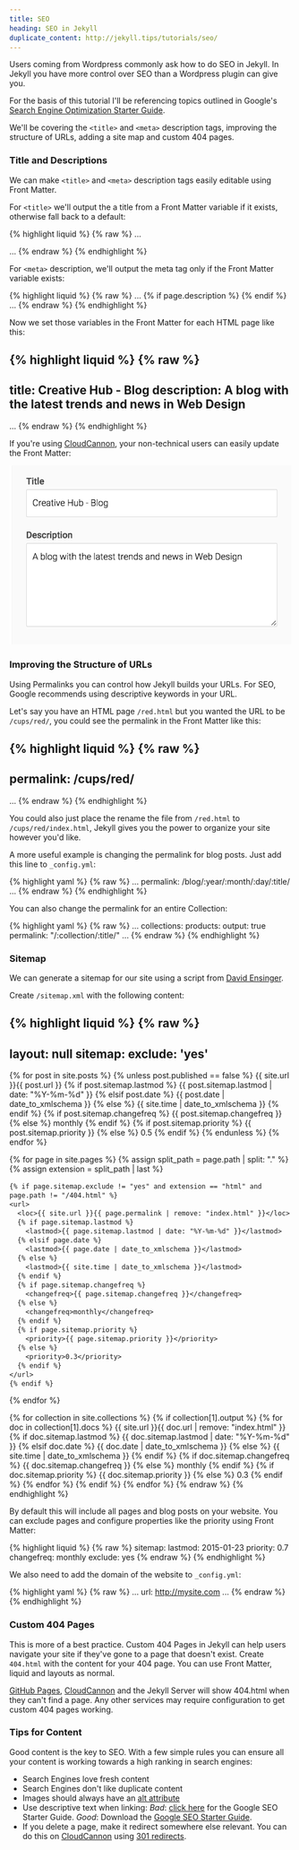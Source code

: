 ```yaml
---
title: SEO
heading: SEO in Jekyll
duplicate_content: http://jekyll.tips/tutorials/seo/
---
```

Users coming from Wordpress commonly ask how to do SEO in Jekyll. In Jekyll you have more control over SEO than a Wordpress plugin can give you.

For the basis of this tutorial I'll be referencing topics outlined in Google's [Search Engine Optimization
Starter Guide](http://static.googleusercontent.com/media/www.google.com/en/us/webmasters/docs/search-engine-optimization-starter-guide.pdf).

We'll be covering the `<title>` and `<meta>` description tags, improving the structure of URLs, adding a site map and custom 404 pages.

### Title and Descriptions

We can make `<title>` and `<meta>` description tags easily editable using Front Matter.

For `<title>` we'll output the a title from a Front Matter variable if it exists, otherwise fall back to a default:

{% highlight liquid %}
{% raw %}
...
<title>
  {% if page.title %}
    {{ page.title }}
  {% else %}
    Default Page Title
  {% endif %}
</title>
...
{% endraw %}
{% endhighlight %}

For `<meta>` description, we'll output the meta tag only if the Front Matter variable exists:

{% highlight liquid %}
{% raw %}
...
{% if page.description %}
  <meta name="description" content="{{ page.description}}" />
{% endif %}
...
{% endraw %}
{% endhighlight %}

Now we set those variables in the Front Matter for each HTML page like this:

{% highlight liquid %}
{% raw %}
---
title: Creative Hub - Blog
description: A blog with the latest trends and news in Web Design
---
...
{% endraw %}
{% endhighlight %}

If you're using [CloudCannon](http://cloudcannon.com), your non-technical users can easily update the Front Matter:

![Front Matter on CloudCannon](/img/tutorials/seo/front_matter.png)


### Improving the Structure of URLs

Using Permalinks you can control how Jekyll builds your URLs. For SEO, Google recommends using descriptive keywords in your URL.

Let's say you have an HTML page `/red.html` but you wanted the URL to be `/cups/red/`, you could see the permalink in the Front Matter like this:

{% highlight liquid %}
{% raw %}
---
permalink: /cups/red/
---
...
{% endraw %}
{% endhighlight %}

You could also just place the rename the file from `/red.html` to `/cups/red/index.html`, Jekyll gives you the power to organize your site however you'd like.

A more useful example is changing the permalink for blog posts. Just add this line to `_config.yml`:

{% highlight yaml %}
{% raw %}
...
permalink: /blog/:year/:month/:day/:title/
...
{% endraw %}
{% endhighlight %}


You can also change the permalink for an entire Collection:

{% highlight yaml %}
{% raw %}
...
collections:
  products:
    output: true
    permalink: "/:collection/:title/"
...
{% endraw %}
{% endhighlight %}

### Sitemap

We can generate a sitemap for our site using a script from [David Ensinger](http://davidensinger.com/2013/11/building-a-better-sitemap-xml-with-jekyll/).

Create `/sitemap.xml` with the following content:

{% highlight liquid %}
{% raw %}
---
layout: null
sitemap:
  exclude: 'yes'
---
<?xml version="1.0" encoding="UTF-8"?>
<urlset xmlns="http://www.sitemaps.org/schemas/sitemap/0.9">
  {% for post in site.posts %}
    {% unless post.published == false %}
    <url>
      <loc>{{ site.url }}{{ post.url }}</loc>
      {% if post.sitemap.lastmod %}
        <lastmod>{{ post.sitemap.lastmod | date: "%Y-%m-%d" }}</lastmod>
      {% elsif post.date %}
        <lastmod>{{ post.date | date_to_xmlschema }}</lastmod>
      {% else %}
        <lastmod>{{ site.time | date_to_xmlschema }}</lastmod>
      {% endif %}
      {% if post.sitemap.changefreq %}
        <changefreq>{{ post.sitemap.changefreq }}</changefreq>
      {% else %}
        <changefreq>monthly</changefreq>
      {% endif %}
      {% if post.sitemap.priority %}
        <priority>{{ post.sitemap.priority }}</priority>
      {% else %}
        <priority>0.5</priority>
      {% endif %}
    </url>
    {% endunless %}
  {% endfor %}

  {% for page in site.pages %}
    {% assign split_path = page.path | split: "." %}
    {% assign extension = split_path | last %}

    {% if page.sitemap.exclude != "yes" and extension == "html" and page.path != "/404.html" %}
    <url>
      <loc>{{ site.url }}{{ page.permalink | remove: "index.html" }}</loc>
      {% if page.sitemap.lastmod %}
        <lastmod>{{ page.sitemap.lastmod | date: "%Y-%m-%d" }}</lastmod>
      {% elsif page.date %}
        <lastmod>{{ page.date | date_to_xmlschema }}</lastmod>
      {% else %}
        <lastmod>{{ site.time | date_to_xmlschema }}</lastmod>
      {% endif %}
      {% if page.sitemap.changefreq %}
        <changefreq>{{ page.sitemap.changefreq }}</changefreq>
      {% else %}
        <changefreq>monthly</changefreq>
      {% endif %}
      {% if page.sitemap.priority %}
        <priority>{{ page.sitemap.priority }}</priority>
      {% else %}
        <priority>0.3</priority>
      {% endif %}
    </url>
    {% endif %}
  {% endfor %}

  {% for collection in site.collections %}
    {% if collection[1].output %}
      {% for doc in collection[1].docs %}
        <url>
          <loc>{{ site.url }}{{ doc.url | remove: "index.html" }}</loc>
          {% if doc.sitemap.lastmod %}
            <lastmod>{{ doc.sitemap.lastmod | date: "%Y-%m-%d" }}</lastmod>
          {% elsif doc.date %}
            <lastmod>{{ doc.date | date_to_xmlschema }}</lastmod>
          {% else %}
            <lastmod>{{ site.time | date_to_xmlschema }}</lastmod>
          {% endif %}
          {% if doc.sitemap.changefreq %}
            <changefreq>{{ doc.sitemap.changefreq }}</changefreq>
          {% else %}
            <changefreq>monthly</changefreq>
          {% endif %}
          {% if doc.sitemap.priority %}
            <priority>{{ doc.sitemap.priority }}</priority>
          {% else %}
            <priority>0.3</priority>
          {% endif %}
        </url>
      {% endfor %}
    {% endif %}
  {% endfor %}
</urlset>
{% endraw %}
{% endhighlight %}

By default this will include all pages and blog posts on your website. You can exclude pages and configure properties like the priority using Front Matter:

{% highlight liquid %}
{% raw %}
sitemap:
  lastmod: 2015-01-23
  priority: 0.7
  changefreq: monthly
  exclude: yes
{% endraw %}
{% endhighlight %}

We also need to add the domain of the website to `_config.yml`:

{% highlight yaml %}
{% raw %}
...
url: http://mysite.com
...
{% endraw %}
{% endhighlight %}

### Custom 404 Pages

This is more of a best practice. Custom 404 Pages in Jekyll can help users navigate your site if they've gone to a page that doesn't exist. Create `404.html` with the content for your 404 page. You can use Front Matter, liquid and layouts as normal.

[GitHub Pages](https://pages.github.com), [CloudCannon](http://cloudcannon.com) and the Jekyll Server will show 404.html when they can't find a page. Any other services may require configuration to get custom 404 pages working.


### Tips for Content

Good content is the key to SEO. With a few simple rules you can ensure all your content is working towards a high ranking in search engines:

* Search Engines love fresh content
* Search Engines don't like duplicate content
* Images should always have an [alt attribute](http://www.w3schools.com/tags/att_img_alt.asp)
* Use descriptive text when linking: _Bad_: [click here](http://static.googleusercontent.com/media/www.google.com/en/us/webmasters/docs/search-engine-optimization-starter-guide.pdf) for the Google SEO Starter Guide. _Good_: Download the [Google SEO Starter Guide](http://static.googleusercontent.com/media/www.google.com/en/us/webmasters/docs/search-engine-optimization-starter-guide.pdf).
* If you delete a page, make it redirect somewhere else relevant. You can do this on [CloudCannon](http://cloudcannon.com) using [301 redirects](http://docs.cloudcannon.com/#common_tasks6_301_redirectshtml).
